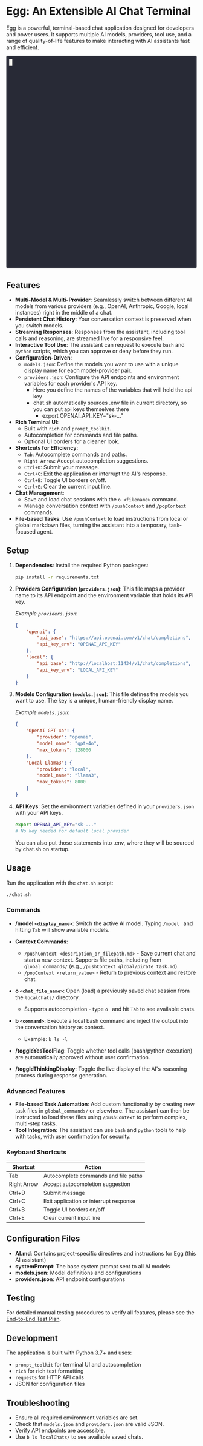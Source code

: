 # Egg: An Extensible AI Chat Terminal

Egg is a powerful, terminal-based chat application designed for developers and power users. It supports multiple AI models, providers, tool use, and a range of quality-of-life features to make interacting with AI assistants fast and efficient.


![Egg](egg.gif)


## Features

- **Multi-Model & Multi-Provider**: Seamlessly switch between different AI models from various providers (e.g., OpenAI, Anthropic, Google, local instances) right in the middle of a chat.
- **Persistent Chat History**: Your conversation context is preserved when you switch models.
- **Streaming Responses**: Responses from the assistant, including tool calls and reasoning, are streamed live for a responsive feel.
- **Interactive Tool Use**: The assistant can request to execute `bash` and `python` scripts, which you can approve or deny before they run.
- **Configuration-Driven**:
    - `models.json`: Define the models you want to use with a unique display name for each model-provider pair.
    - `providers.json`: Configure the API endpoints and environment variables for each provider's API key.
        - Here you define the names of the variables that will hold the api key
        - chat.sh automatically sources .env file in current directory, so you can put api keys themselves there
            - export OPENAI_API_KEY="sk-..."
- **Rich Terminal UI**:
    - Built with `rich` and `prompt_toolkit`.
    - Autocompletion for commands and file paths.
    - Optional UI borders for a cleaner look.
- **Shortcuts for Efficiency**:
    - `Tab`: Autocomplete commands and paths.
    - `Right Arrow`: Accept autocompletion suggestions.
    - `Ctrl+D`: Submit your message.
    - `Ctrl+C`: Exit the application or interrupt the AI's response.
    - `Ctrl+B`: Toggle UI borders on/off.
    - `Ctrl+E`: Clear the current input line.
- **Chat Management**:
    - Save and load chat sessions with the `o <filename>` command.
    - Manage conversation context with `/pushContext` and `/popContext` commands.
- **File-based Tasks**: Use `/pushContext` to load instructions from local or global markdown files, turning the assistant into a temporary, task-focused agent.

## Setup

1.  **Dependencies**: Install the required Python packages:
    ```bash
    pip install -r requirements.txt
    ```

2.  **Providers Configuration (`providers.json`)**:
    This file maps a provider name to its API endpoint and the environment variable that holds its API key.

    *Example `providers.json`*:
    ```json
    {
        "openai": {
            "api_base": "https://api.openai.com/v1/chat/completions",
            "api_key_env": "OPENAI_API_KEY"
        },
        "local": {
            "api_base": "http://localhost:11434/v1/chat/completions",
            "api_key_env": "LOCAL_API_KEY"
        }
    }
    ```

3.  **Models Configuration (`models.json`)**:
    This file defines the models you want to use. The key is a unique, human-friendly display name.

    *Example `models.json`*:
    ```json
    {
        "OpenAI GPT-4o": {
            "provider": "openai",
            "model_name": "gpt-4o",
            "max_tokens": 128000
        },
        "Local Llama3": {
            "provider": "local",
            "model_name": "llama3",
            "max_tokens": 8000
        }
    }
    ```

4.  **API Keys**: Set the environment variables defined in your `providers.json` with your API keys.
    ```bash
    export OPENAI_API_KEY="sk-..."
    # No key needed for default local provider
    ```
    You can also put those statements into .env, where they will be sourced by chat.sh on startup.

## Usage

Run the application with the `chat.sh` script:
```bash
./chat.sh
```

### Commands

- **/model `<display_name>`**: Switch the active AI model. Typing `/model ` and hitting `Tab` will show available models.

- **Context Commands**:
  - `/pushContext <description_or_filepath.md>` - Save current chat and start a new context. Supports file paths, including from `global_commands/` (e.g., `/pushContext global/pirate_task.md`).
  - `/popContext <return_value>` - Return to previous context and restore chat.

- **o `<chat_file_name>`**: Open (load) a previously saved chat session from the `localChats/` directory.
  - Supports autocompletion - type `o ` and hit `Tab` to see available chats.

- **b `<command>`**: Execute a local bash command and inject the output into the conversation history as context.
  - Example: `b ls -l`

- **/toggleYesToolFlag**: Toggle whether tool calls (bash/python execution) are automatically approved without user confirmation.

- **/toggleThinkingDisplay**: Toggle the live display of the AI's reasoning process during response generation.

### Advanced Features

- **File-based Task Automation**: Add custom functionality by creating new task files in `global_commands/` or elsewhere. The assistant can then be instructed to load these files using `/pushContext` to perform complex, multi-step tasks.
- **Tool Integration**: The assistant can use `bash` and `python` tools to help with tasks, with user confirmation for security.

### Keyboard Shortcuts

| Shortcut | Action |
|----------|--------|
| Tab | Autocomplete commands and file paths |
| Right Arrow | Accept autocompletion suggestion |
| Ctrl+D | Submit message |
| Ctrl+C | Exit application or interrupt response |
| Ctrl+B | Toggle UI borders on/off |
| Ctrl+E | Clear current input line |

## Configuration Files

- **AI.md**: Contains project-specific directives and instructions for Egg (this AI assistant)
- **systemPrompt**: The base system prompt sent to all AI models
- **models.json**: Model definitions and configurations
- **providers.json**: API endpoint configurations

## Testing

For detailed manual testing procedures to verify all features, please see the [End-to-End Test Plan](EndToEnd.md).

## Development

The application is built with Python 3.7+ and uses:
- `prompt_toolkit` for terminal UI and autocompletion
- `rich` for rich text formatting
- `requests` for HTTP API calls
- JSON for configuration files

## Troubleshooting

- Ensure all required environment variables are set.
- Check that `models.json` and `providers.json` are valid JSON.
- Verify API endpoints are accessible.
- Use `b ls localChats/` to see available saved chats.
